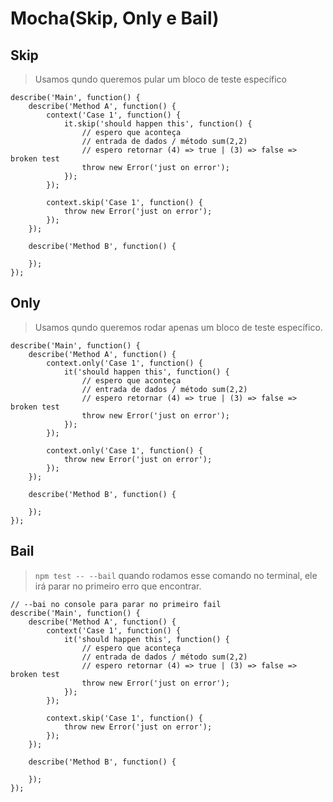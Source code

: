 # Mocha(Skip, Only e Bail)

## Skip
> Usamos qundo queremos pular um bloco de teste específico
```JS
describe('Main', function() {
    describe('Method A', function() {
        context('Case 1', function() {
            it.skip('should happen this', function() {
                // espero que aconteça
                // entrada de dados / método sum(2,2)
                // espero retornar (4) => true | (3) => false => broken test
                throw new Error('just on error');
            });
        });

        context.skip('Case 1', function() {
            throw new Error('just on error');
        });
    });

    describe('Method B', function() {

    });
});
```

## Only
> Usamos qundo queremos rodar apenas um bloco de teste específico.
```JS
describe('Main', function() {
    describe('Method A', function() {
        context.only('Case 1', function() {
            it('should happen this', function() {
                // espero que aconteça
                // entrada de dados / método sum(2,2)
                // espero retornar (4) => true | (3) => false => broken test
                throw new Error('just on error');
            });
        });

        context.only('Case 1', function() {
            throw new Error('just on error');
        });
    });

    describe('Method B', function() {

    });
});
```

## Bail
> `npm test -- --bail` quando rodamos esse comando no terminal, ele irá parar no primeiro erro que encontrar.
```JS
// --bai no console para parar no primeiro fail
describe('Main', function() {
    describe('Method A', function() {
        context('Case 1', function() {
            it('should happen this', function() {
                // espero que aconteça
                // entrada de dados / método sum(2,2)
                // espero retornar (4) => true | (3) => false => broken test
                throw new Error('just on error');
            });
        });

        context.skip('Case 1', function() {
            throw new Error('just on error');  
        });
    });

    describe('Method B', function() {

    });
});
```